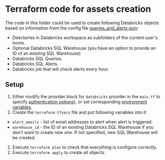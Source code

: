 # Terraform code for assets creation

The code in this folder could be used to create following Databricks objects based on information from the config file [queries_and_alerts.json](../resources/queries_and_alerts.json):

* Directories in Databricks workspace as subfolders of the current user's home.
* Optional Databricks SQL Warehouse (you have an option to provide an ID of an existing SQL Warehouse)
* Databricks SQL Queries.
* Databricks SQL Alerts.
* Databricks job that will check alerts every hour.

## Setup

1. Either modify the provider block for `databricks` provider in the `main.tf` to specify [authentication options](https://registry.terraform.io/providers/databricks/databricks/latest/docs#authentication)), or set corresponding [environment variables](https://registry.terraform.io/providers/databricks/databricks/latest/docs#environment-variables).
1. Create the `terraform.tfvars` file and put following variables into it:
  * `alert_emails` - list of email addresses to alert when alert is triggered.
  * `warehouse_id` - the ID of an existing Databricks SQL Warehouse if you don't want to create new one.  If not specified, new SQL Warehouse will be created.
1. Execute `terraform plan` to check that everything is configure correctly.
1. Execute `terraform apply` to create all objects.


